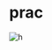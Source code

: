 # prac
![h](https://user-images.githubusercontent.com/45171577/79459619-35d72600-7ffc-11ea-837c-63438d904fae.JPG)
